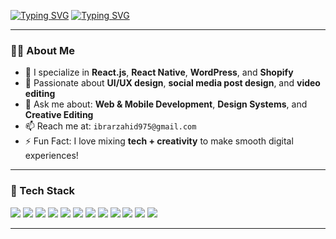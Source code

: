 
[![Typing SVG](https://readme-typing-svg.demolab.com?font=Fira+Code&weight=700&size=38&duration=2000&pause=10000&color=000000&background=FFFFFF00&vCenter=true&width=700&lines=Hi+there%2C+I'm+Ibrar+Zahid!+%F0%9F%91%8B)](https://git.io/typing-svg)
[![Typing SVG](https://readme-typing-svg.demolab.com?font=Fira+Code&weight=700&size=24&duration=1500&pause=10000&color=00A4FF&background=FFFFFF00&vCenter=true&width=800&lines=Frontend+Developer+%7C+UI%2FUX+Designer+%7C+Creative+Editor)](https://git.io/typing-svg)

---

### 👨‍💻 About Me  
- 🔧 I specialize in **React.js**, **React Native**, **WordPress**, and **Shopify**  
- 🎨 Passionate about **UI/UX design**, **social media post design**, and **video editing**  
- 💬 Ask me about: **Web & Mobile Development**, **Design Systems**, and **Creative Editing**  
- 📫 Reach me at: `ibrarzahid975@gmail.com`  
- ⚡ Fun Fact: I love mixing **tech + creativity** to make smooth digital experiences!

---

### 🚀 Tech Stack  
<div align="left">

  <img src="https://img.shields.io/badge/HTML5-E34F26?style=for-the-badge&logo=html5&logoColor=white"/>
  <img src="https://img.shields.io/badge/CSS3-1572B6?style=for-the-badge&logo=css3&logoColor=white"/>
  <img src="https://img.shields.io/badge/SASS-CC6699?style=for-the-badge&logo=sass&logoColor=white"/>
  <img src="https://img.shields.io/badge/Tailwind_CSS-38B2AC?style=for-the-badge&logo=tailwind-css&logoColor=white"/>
  <img src="https://img.shields.io/badge/JavaScript-F7DF1E?style=for-the-badge&logo=javascript&logoColor=black"/>
  <img src="https://img.shields.io/badge/WordPress-21759B?style=for-the-badge&logo=wordpress&logoColor=white"/>
  <img src="https://img.shields.io/badge/Shopify-96bf48?style=for-the-badge&logo=shopify&logoColor=white"/>
  <img src="https://img.shields.io/badge/Figma-F24E1E?style=for-the-badge&logo=figma&logoColor=white"/>
  <img src="https://img.shields.io/badge/Adobe%20Premiere%20Pro-9999FF?style=for-the-badge&logo=adobe-premiere-pro&logoColor=white"/>
  <img src="https://img.shields.io/badge/Canva-00C4CC?style=for-the-badge&logo=canva&logoColor=white"/>
  <img src="https://img.shields.io/badge/React-20232A?style=for-the-badge&logo=react&logoColor=61DAFB"/>
  <img src="https://img.shields.io/badge/React_Native-61DAFB?style=for-the-badge&logo=react&logoColor=black"/>

</div>

---
